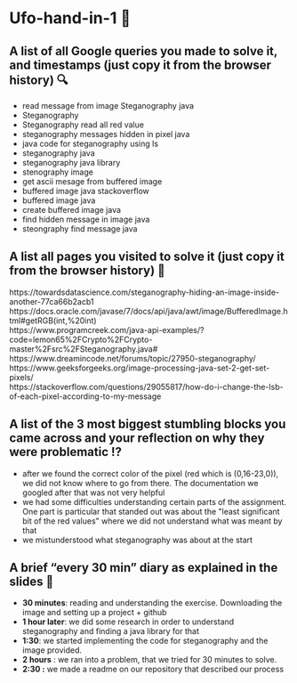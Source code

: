 # Ufo-hand-in-1 <g-emoji class="g-emoji" alias="memo" fallback-src="https://github.githubassets.com/images/icons/emoji/unicode/1f4dd.png">📝</g-emoji>

<h2>A list of all Google queries you made to solve it, and timestamps (just copy it from the browser history) <g-emoji class="g-emoji" alias="mag" fallback-src="https://github.githubassets.com/images/icons/emoji/unicode/1f50d.png">🔍</g-emoji></h2>


 <ul>
 <li>read message from image Steganography java</li>
 <li>Steganography</li>
 <li>Steganography read all red value</li>
 <li>steganography messages hidden in pixel java</li>
 <li>java code for steganography using ls</li>
 <li>steganography java</li>
 <li>steganography java library</li>
 <li>stenography image</li>
 <li>get ascii mesage from buffered image</li>
 <li>buffered image java stackoverflow</li>
 <li>buffered image java</li>
 <li>create buffered image java</li>
 <li>find hidden message in image java</li>
 <li>steongraphy find message java</li>
  </ul>

<h2>A list all pages you visited to solve it (just copy it from the browser history) <span class="emoji">🔗</span></h2>

<p>
https://towardsdatascience.com/steganography-hiding-an-image-inside-another-77ca66b2acb1 <br>
https://docs.oracle.com/javase/7/docs/api/java/awt/image/BufferedImage.html#getRGB(int,%20int)  <br>
https://www.programcreek.com/java-api-examples/?code=lemon65%2FCrypto%2FCrypto-master%2Fsrc%2FSteganography.java# <br>
https://www.dreamincode.net/forums/topic/27950-steganography/ <br>
https://www.geeksforgeeks.org/image-processing-java-set-2-get-set-pixels/  <br>  
https://stackoverflow.com/questions/29055817/how-do-i-change-the-lsb-of-each-pixel-according-to-my-message <br>
</p>

<h2>A list of the 3 most biggest stumbling blocks you came across and your reflection on why they were problematic <g-emoji class="g-emoji" alias="interrobang" fallback-src="https://github.githubassets.com/images/icons/emoji/unicode/2049.png">⁉️</g-emoji> </h2>

<ul>
 <li>after we found the correct color of the pixel (red which is (0,16-23,0)), we did not know where to go from there. The documentation we googled after that was not very helpful </li>
  <li>we had some difficulties understanding certain parts of the assignment. One part is particular that standed out was about the "least significant bit of the red values" where we did not understand what was meant by that</li>
  <li>we mistunderstood what steganography was about at the start</li>
</ul>


<h2>A brief “every 30 min” diary as explained in the slides <g-emoji class="g-emoji" alias="notebook_with_decorative_cover" fallback-src="https://github.githubassets.com/images/icons/emoji/unicode/1f4d4.png">📔</g-emoji> </h2>

<ul>
 <li><strong>30 minutes</strong>: reading and understanding the exercise. Downloading the image and setting up a project + github</li>
 <li><strong>1 hour later</strong>: we did some research in order to understand steganography and finding a java library for that </li>
 <li><strong>1:30</strong>: we started implementing the code for steganography and the image provided.</li>
 <li><strong>2 hours</strong> : we ran into a problem, that we tried for 30 minutes to solve.</li>
 <li><strong> 2:30 :</strong> we made a readme on our repository that described our process</li>
</ul>

